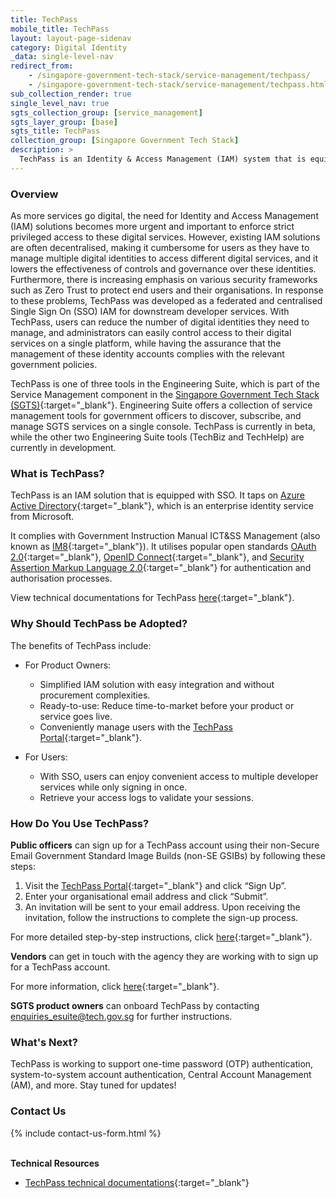 ```yaml
---
title: TechPass
mobile_title: TechPass
layout: layout-page-sidenav
category: Digital Identity
_data: single-level-nav
redirect_from:
    - /singapore-government-tech-stack/service-management/techpass/
    - /singapore-government-tech-stack/service-management/techpass.html
sub_collection_render: true
single_level_nav: true
sgts_collection_group: [service_management]
sgts_layer_group: [base]
sgts_title: TechPass
collection_group: [Singapore Government Tech Stack]
description: >
  TechPass is an Identity & Access Management (IAM) system that is equipped with Single Sign On (SSO).
---
```


### Overview

As more services go digital, the need for Identity and Access Management (IAM) solutions becomes more urgent and important to enforce strict privileged access to these digital services. However, existing IAM solutions are often decentralised, making it cumbersome for users as they have to manage multiple digital identities to access different digital services, and it lowers the effectiveness of controls and governance over these identities. Furthermore, there is increasing emphasis on various security frameworks such as Zero Trust to protect end users and their organisations. In response to these problems, TechPass was developed as a federated and centralised Single Sign On (SSO) IAM for downstream developer services. With TechPass, users can reduce the number of digital identities they need to manage, and administrators can easily control access to their digital services on a single platform, while having the assurance that the management of these identity accounts complies with the relevant government policies.

TechPass is one of three tools in the Engineering Suite, which is part of the Service Management component in the [Singapore Government Tech Stack (SGTS)](/singapore-government-tech-stack/overview/index.html){:target="_blank"}. Engineering Suite offers a collection of service management tools for government officers to discover, subscribe, and manage SGTS services on a single console. TechPass is currently in beta, while the other two Engineering Suite tools (TechBiz and TechHelp) are currently in development.

### What is TechPass?

TechPass is an IAM solution that is equipped with SSO. It taps on [Azure Active Directory](https://azure.microsoft.com/en-us/services/active-directory/){:target="_blank"}, which is an enterprise identity service from Microsoft. 

It complies with Government Instruction Manual ICT&SS Management (also known as [IM8](/guidelines/standards-and-best-practices/im8.html){:target="_blank"}). It utilises popular open standards [OAuth 2.0](https://oauth.net/2/){:target="_blank"}, [OpenID Connect](https://openid.net/connect/){:target="_blank"}, and [Security Assertion Markup Language 2.0](http://docs.oasis-open.org/security/saml/Post2.0/sstc-saml-tech-overview-2.0.html){:target="_blank"} for authentication and authorisation processes.

View technical documentations for TechPass [here](https://docs.developer.tech.gov.sg/docs?product=TechPass){:target="_blank"}.

### Why Should TechPass be Adopted?

The benefits of TechPass include:

- For Product Owners: 
  - Simplified IAM solution with easy integration and without procurement complexities. 
  - Ready-to-use: Reduce time-to-market before your product or service goes live.
  - Conveniently manage users with the [TechPass Portal](https://portal.techpass.gov.sg/public/home){:target="_blank"}.

- For Users:
  - With SSO, users can enjoy convenient access to multiple developer services while only signing in once.
  - Retrieve your access logs to validate your sessions.

### How Do You Use TechPass?

**Public officers** can sign up for a TechPass account using their non-Secure Email Government Standard Image Builds (non-SE GSIBs) by following these steps:

1. Visit the [TechPass Portal](https://portal.techpass.gov.sg/public/home){:target="_blank"} and click “Sign Up”.
2. Enter your organisational email address and click “Submit”.
3. An invitation will be sent to your email address. Upon receiving the invitation, follow the instructions to complete the sign-up process.

For more detailed step-by-step instructions, click [here](https://docs.developer.tech.gov.sg/docs/techpass-user-guide/#/onboard-public-officers-using-non-se-machines){:target="_blank"}.

**Vendors** can get in touch with the agency they are working with to sign up for a TechPass account.

For more information, click [here](https://docs.developer.tech.gov.sg/docs/techpass-user-guide/#/onboard-vendors-to-techpass){:target="_blank"}.

**SGTS product owners** can onboard TechPass by contacting enquiries_esuite@tech.gov.sg for further instructions.

### What's Next?

TechPass is working to support one-time password (OTP) authentication, system-to-system account authentication, Central Account Management (AM), and more. Stay tuned for updates!

### Contact Us

{% include contact-us-form.html %}

<br/>**Technical Resources**

- [TechPass technical documentations](https://docs.developer.tech.gov.sg/docs?product=TechPass){:target="_blank"}
